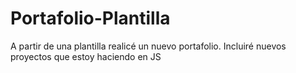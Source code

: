 # Portafolio-Plantilla
A partir de una plantilla realicé un nuevo portafolio. Incluiré nuevos proyectos que estoy haciendo en JS
